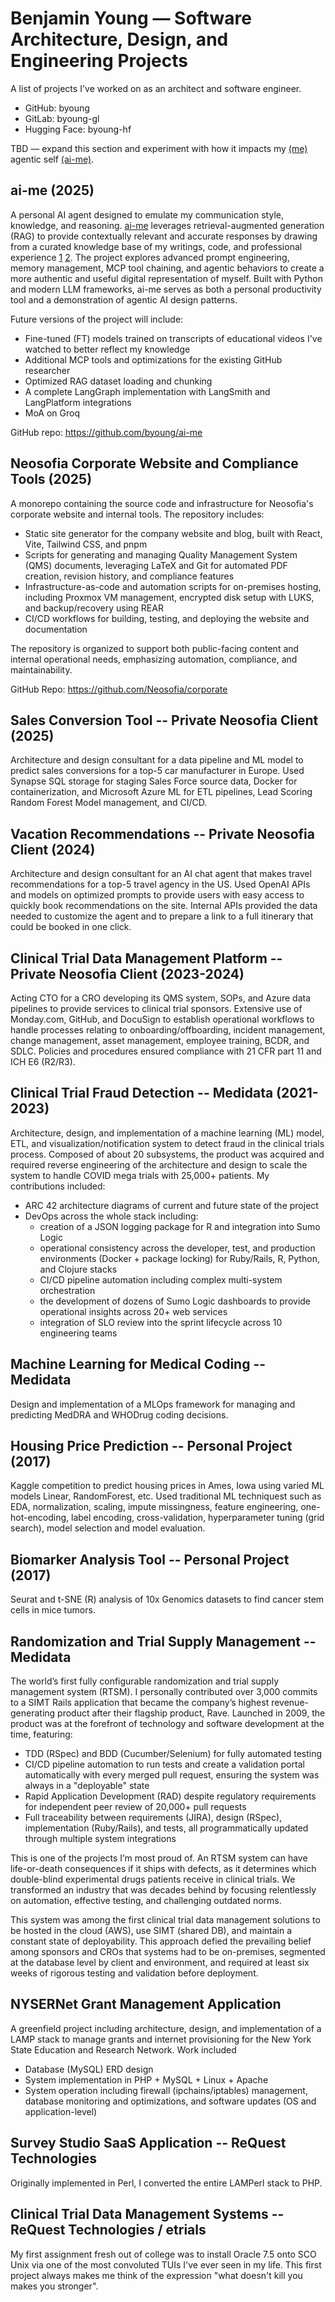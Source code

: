 # Benjamin Young — Software Architecture, Design, and Engineering Projects

A list of projects I've worked on as an architect and software engineer.

- GitHub: byoung
- GitLab: byoung-gl
- Hugging Face: byoung-hf

TBD — expand this section and experiment with how it impacts my [(me)](https://github.com/byoung/me) agentic self [(ai-me)](https://github.com/byoung/ai-me).

## ai-me (2025)

A personal AI agent designed to emulate my communication style, knowledge, and reasoning. [ai-me](https://github.com/byoung/ai-me) leverages retrieval-augmented generation (RAG) to provide contextually relevant and accurate responses by drawing from a curated knowledge base of my writings, code, and professional experience [1](https://github.com/byoung/me) [2](https://github.com/Neosofia/corporate/tree/main/website). The project explores advanced prompt engineering, memory management, MCP tool chaining, and agentic behaviors to create a more authentic and useful digital representation of myself. Built with Python and modern LLM frameworks, ai-me serves as both a personal productivity tool and a demonstration of agentic AI design patterns.

Future versions of the project will include:
- Fine-tuned (FT) models trained on transcripts of educational videos I've watched to better reflect my knowledge
- Additional MCP tools and optimizations for the existing GitHub researcher
- Optimized RAG dataset loading and chunking
- A complete LangGraph implementation with LangSmith and LangPlatform integrations
- MoA on Groq

GitHub repo: https://github.com/byoung/ai-me

## Neosofia Corporate Website and Compliance Tools (2025)

A monorepo containing the source code and infrastructure for Neosofia's corporate website and internal tools. The repository includes:

* Static site generator for the company website and blog, built with React, Vite, Tailwind CSS, and pnpm
* Scripts for generating and managing Quality Management System (QMS) documents, leveraging LaTeX and Git for automated PDF creation, revision history, and compliance features
* Infrastructure-as-code and automation scripts for on-premises hosting, including Proxmox VM management, encrypted disk setup with LUKS, and backup/recovery using REAR
* CI/CD workflows for building, testing, and deploying the website and documentation

The repository is organized to support both public-facing content and internal operational needs, emphasizing automation, compliance, and maintainability.

GitHub Repo: https://github.com/Neosofia/corporate

## Sales Conversion Tool -- Private Neosofia Client (2025)

Architecture and design consultant for a data pipeline and ML model to predict sales conversions for a top-5 car manufacturer in Europe. Used Synapse SQL storage for staging Sales Force source data, Docker for containerization, and Microsoft Azure ML for ETL pipelines, Lead Scoring Random Forest Model management, and CI/CD.

## Vacation Recommendations -- Private Neosofia Client (2024)

Architecture and design consultant for an AI chat agent that makes travel recommendations for a top-5 travel agency in the US. Used OpenAI APIs and models on optimized prompts to provide users with easy access to quickly book recommendations on the site. Internal APIs provided the data needed to customize the agent and to prepare a link to a full itinerary that could be booked in one click.

## Clinical Trial Data Management Platform -- Private Neosofia Client (2023-2024)

Acting CTO for a CRO developing its QMS system, SOPs, and Azure data pipelines to provide services to clinical trial sponsors. Extensive use of Monday.com, GitHub, and DocuSign to establish operational workflows to handle processes relating to onboarding/offboarding, incident management, change management, asset management, employee training, BCDR, and SDLC. Policies and procedures ensured compliance with 21 CFR part 11 and ICH E6 (R2/R3).

## Clinical Trial Fraud Detection -- Medidata (2021-2023)

Architecture, design, and implementation of a machine learning (ML) model, ETL, and visualization/notification system to detect fraud in the clinical trials process. Composed of about 20 subsystems, the product was acquired and required reverse engineering of the architecture and design to scale the system to handle COVID mega trials with 25,000+ patients. My contributions included:
* ARC 42 architecture diagrams of current and future state of the project
* DevOps across the whole stack including:
  * creation of a JSON logging package for R and integration into Sumo Logic
  * operational consistency across the developer, test, and production environments (Docker + package locking) for Ruby/Rails, R, Python, and Clojure stacks
  * CI/CD pipeline automation including complex multi-system orchestration
  * the development of dozens of Sumo Logic dashboards to provide operational insights across 20+ web services
  * integration of SLO review into the sprint lifecycle across 10 engineering teams


## Machine Learning for Medical Coding -- Medidata

Design and implementation of a MLOps framework for managing and predicting MedDRA and WHODrug coding decisions.

## Housing Price Prediction -- Personal Project (2017)

Kaggle competition to predict housing prices in Ames, Iowa using varied ML models Linear, RandomForest, etc. Used traditional ML techniquest such as EDA, normalization, scaling, impute missingness, feature engineering, one-hot-encoding, label encoding, cross-validation, hyperparameter tuning (grid search), model selection and model evaluation.

## Biomarker Analysis Tool -- Personal Project (2017)

Seurat and t-SNE (R) analysis of 10x Genomics datasets to find cancer stem cells in mice tumors.

## Randomization and Trial Supply Management -- Medidata

The world’s first fully configurable randomization and trial supply management system (RTSM). I personally contributed over 3,000 commits to a SIMT Rails application that became the company’s highest revenue-generating product after their flagship product, Rave. Launched in 2009, the product was at the forefront of technology and software development at the time, featuring:
* TDD (RSpec) and BDD (Cucumber/Selenium) for fully automated testing
* CI/CD pipeline automation to run tests and create a validation portal automatically with every merged pull request, ensuring the system was always in a "deployable" state
* Rapid Application Development (RAD) despite regulatory requirements for independent peer review of 20,000+ pull requests
* Full traceability between requirements (JIRA), design (RSpec), implementation (Ruby/Rails), and tests, all programmatically updated through multiple system integrations

This is one of the projects I’m most proud of. An RTSM system can have life-or-death consequences if it ships with defects, as it determines which double-blind experimental drugs patients receive in clinical trials. We transformed an industry that was decades behind by focusing relentlessly on automation, effective testing, and challenging outdated norms.

This system was among the first clinical trial data management solutions to be hosted in the cloud (AWS), use SIMT (shared DB), and maintain a constant state of deployability. This approach defied the prevailing belief among sponsors and CROs that systems had to be on-premises, segmented at the database level by client and environment, and required at least six weeks of rigorous testing and validation before deployment.


## NYSERNet Grant Management Application

A greenfield project including architecture, design, and implementation of a LAMP stack to manage grants and internet provisioning for the New York State Education and Research Network. Work included
 * Database (MySQL) ERD design
 * System implementation in PHP + MySQL + Linux + Apache 
 * System operation including firewall (ipchains/iptables) management, database monitoring and optimizations, and software updates (OS and application-level)

## Survey Studio SaaS Application -- ReQuest Technologies

Originally implemented in Perl, I converted the entire LAMPerl stack to PHP.

## Clinical Trial Data Management Systems -- ReQuest Technologies / etrials

My first assignment fresh out of college was to install Oracle 7.5 onto SCO Unix via one of the most convoluted TUIs I've ever seen in my life. This first project always makes me think of the expression "what doesn't kill you makes you stronger".
